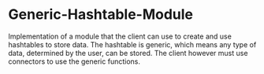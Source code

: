 # Generic-Hashtable-Module
Implementation of a module that the client can use to create and use hashtables to store data. The hashtable is generic, which means any type of data, determined by the user, can be stored. The client however must use connectors to use the generic functions. 
